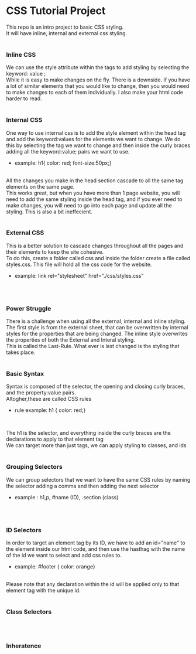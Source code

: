# CSS Tutorial Project

This repo is an intro project to basic CSS styling.<br/>
It will have inline, internal and external css styling.
<br/>
<br/>

### Inline CSS
We can use the style attribute within the tags to add styling by selecting the keyword: value ;
<br/>
While it is easy to make changes on the fly. There is a downside. If you have a lot of similar elements that you would like to change, then you would need to make changes to each of them individually. I also make your html code harder to read.
<br/>
<br/>

### Internal CSS
One way to use internal css is to add the style element within the head tag and add the keyword:values for the elements we want to change. We do this by selecting the tag we want to change and then inside the curly braces adding all the keyword:value; pairs we want to use.
<br />
* example: h1{ color: red; font-size:50px;}
<br/>
All the changes you make in the head section cascade to all the same tag elements on the same page.
<br/>
This works great, but when you have more than 1 page website, you will need to add the same styling inside the head tag, and if you ever need to make changes, you will need to go into each page and update all the styling. This is also a bit ineffecient.
<br/>
<br/>

### External CSS
This is a better solution to cascade changes throughout all the pages and their elements to keep the site cohesive. 
<br/>
To do this, create a folder called css and inside the folder create a file called styles.css. This file will hold all the css code for the website.
<br/>

* example: link rel="stylesheet" href="./css/styles.css"
<br/>
<br/>

### Power Struggle
There is a challenge when using all the external, internal and inline styling. 
<br/>
The first style is from the external sheet, that can be overwritten by internal styles for the properties that are being changed. The inline style overwrites the properties of both the External and Interal styling. 
<br/>
This is called the Last-Rule. What ever is last changed is the styling that takes place.
<br/>
<br/>

### Basic Syntax
Syntax is composed of the selector, the opening and closing curly braces, and the property:value pairs.<br/>
Altogher,these are called CSS rules
* rule example: h1 { color: red;}
<br/>

The h1 is the selector, and everything inside the curly braces are the declarations to apply to that element tag
<br>
We can target more than just tags, we can apply styling to classes, and ids
<br/>
<br/>

### Grouping Selectors
We can group selectors that we want to have the same CSS rules by naming the selector adding a comma and then adding the next selector <br/>

* example :  h1,p, #name (ID), .section (class)

<br/>
<br/>

### ID Selectors
In order to target an element tag by its ID, we have to add an id="name" to the element inside our html code, and then use the hasthag with the name of the id we want to select and add css rules to.

* example: #footer { color: orange}

<br/>
Please note that any declaration within the id will be applied only to that element tag with the unique id. 
<br/>
<br/>

### Class Selectors

<br/>
<br/>


### Inheratence

<br/>
<br/>
